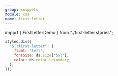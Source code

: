 ```yaml
---
group: snippets
module: css
name: first-letter
---
```


import { FirstLetterDemo } from "./first-letter.stories";

<FirstLetterDemo />

```jsx {2}
styled.div({
  "&::first-letter": {
    float: "left",
    fontSize: ds.size["5xl"],
    color: ds.color.secondary,
  },
});
```

<Source path="https://developer.mozilla.org/zh-CN/docs/Web/CSS/::first-letter" />
